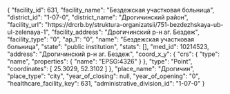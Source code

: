 {
    "facility_id": 631,
    "facility_name": "Бездежская участковая больница",
    "district_id": "1-07-0",
    "district_name": "Дрогичинский район",
    "facility_url": "https:\/\/drcrb.by\/struktura-organizatsii\/751-bezdezhskaya-ub-ul-zelenaya-1",
    "facility_address": "Дрогичинский р-н аг. Бездеж",
    "facility_type": "0",
    "ap_1": "0",
    "name": "Бездежская участковая больница",
    "state": "public institution",
    "stats": [],
    "med_id": 10214523,
    "address": "Дрогичинский р-н аг. Бездеж",
    "coord_x_y": {
        "crs": {
            "type": "name",
            "properties": {
                "name": "EPSG:4326"
            }
        },
        "type": "Point",
        "coordinates": [
            25.3029,
            52.3102
        ]
    },
    "place_name": "Дрогичин",
    "place_type": "city",
    "year_of_closing": null,
    "year_of_opening": "0",
    "healthcare_facility_key": 631,
    "administrative_division_id": "1-07-0"
}